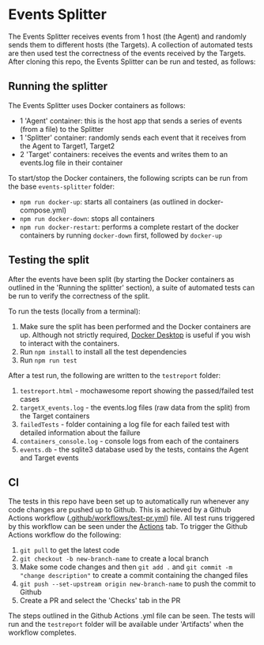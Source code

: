 # Events Splitter
The Events Splitter receives events from 1 host (the Agent) and randomly sends them to different hosts (the Targets). A collection of automated tests are then used test the correctness of the events received by the Targets. After cloning this repo, the Events Splitter can be run and tested, as follows:

## Running the splitter
The Events Splitter uses Docker containers as follows:
- 1 'Agent' container: this is the host app that sends a series of events (from a file) to the Splitter
- 1 'Splitter' container: randomly sends each event that it receives from the Agent to Target1, Target2
- 2 'Target' containers: receives the events and writes them to an events.log file in their container

To start/stop the Docker containers, the following scripts can be run from the base `events-splitter` folder:
- `npm run docker-up`: starts all containers (as outlined in docker-compose.yml)
- `npm run docker-down`: stops all containers
- `npm run docker-restart`: performs a complete restart of the docker containers by running `docker-down` first, followed by `docker-up`

## Testing the split
After the events have been split (by starting the Docker containers as outlined in the 'Running the splitter' section), a suite of automated tests can be run to verify the correctness of the split.

To run the tests (locally from a terminal):
1. Make sure the split has been performed and the Docker containers are up. Although not strictly required, [Docker Desktop](https://www.docker.com/products/docker-desktop/) is useful if you wish to interact with the containers.
2. Run `npm install` to install all the test dependencies
3. Run `npm run test`

After a test run, the following are written to the `testreport` folder:
1. `testreport.html` - mochawesome report showing the passed/failed test cases
2. `targetX_events.log` - the events.log files (raw data from the split) from the Target containers 
3. `failedTests` - folder containing a log file for each failed test with detailed information about the failure
4. `containers_console.log` - console logs from each of the containers
5. `events.db` - the sqlite3 database used by the tests, contains the Agent and Target events

## CI
The tests in this repo have been set up to automatically run whenever any code changes are pushed up to Github. This is achieved by a Github Actions workflow ([.github/workflows/test-pr.yml](https://github.com/clhobbs/events-splitter/blob/main/.github/workflows/test-pr.yml)) file. All test runs triggered by this workflow can be seen under the [Actions](https://github.com/clhobbs/events-splitter/actions) tab. To trigger the Github Actions workflow do the following:
1. `git pull` to get the latest code
2. `git checkout -b new-branch-name` to create a local branch
3. Make some code changes and then `git add .` and `git commit -m "change description"` to create a commit containing the changed files
4. `git push --set-upstream origin new-branch-name` to push the commit to Github
5. Create a PR and select the 'Checks' tab in the PR

The steps outlined in the Github Actions .yml file can be seen. The tests will run and the `testreport` folder will be available under 'Artifacts' when the workflow completes.